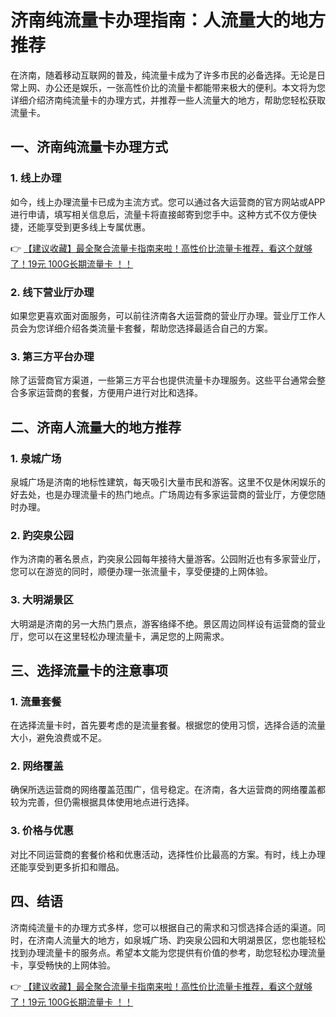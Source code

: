 # 济南纯流量卡办理指南：人流量大的地方推荐

在济南，随着移动互联网的普及，纯流量卡成为了许多市民的必备选择。无论是日常上网、办公还是娱乐，一张高性价比的流量卡都能带来极大的便利。本文将为您详细介绍济南纯流量卡的办理方式，并推荐一些人流量大的地方，帮助您轻松获取流量卡。

## 一、济南纯流量卡办理方式

### 1. 线上办理
如今，线上办理流量卡已成为主流方式。您可以通过各大运营商的官方网站或APP进行申请，填写相关信息后，流量卡将直接邮寄到您手中。这种方式不仅方便快捷，还能享受到更多线上专属优惠。

👉 [【建议收藏】最全聚合流量卡指南来啦！高性价比流量卡推荐，看这个就够了！19元 100G长期流量卡 ！！](https://bit.ly/Liuliangka)

### 2. 线下营业厅办理
如果您更喜欢面对面服务，可以前往济南各大运营商的营业厅办理。营业厅工作人员会为您详细介绍各类流量卡套餐，帮助您选择最适合自己的方案。

### 3. 第三方平台办理
除了运营商官方渠道，一些第三方平台也提供流量卡办理服务。这些平台通常会整合多家运营商的套餐，方便用户进行对比和选择。

## 二、济南人流量大的地方推荐

### 1. 泉城广场
泉城广场是济南的地标性建筑，每天吸引大量市民和游客。这里不仅是休闲娱乐的好去处，也是办理流量卡的热门地点。广场周边有多家运营商的营业厅，方便您随时办理。

### 2. 趵突泉公园
作为济南的著名景点，趵突泉公园每年接待大量游客。公园附近也有多家营业厅，您可以在游览的同时，顺便办理一张流量卡，享受便捷的上网体验。

### 3. 大明湖景区
大明湖是济南的另一大热门景点，游客络绎不绝。景区周边同样设有运营商的营业厅，您可以在这里轻松办理流量卡，满足您的上网需求。

## 三、选择流量卡的注意事项

### 1. 流量套餐
在选择流量卡时，首先要考虑的是流量套餐。根据您的使用习惯，选择合适的流量大小，避免浪费或不足。

### 2. 网络覆盖
确保所选运营商的网络覆盖范围广，信号稳定。在济南，各大运营商的网络覆盖都较为完善，但仍需根据具体使用地点进行选择。

### 3. 价格与优惠
对比不同运营商的套餐价格和优惠活动，选择性价比最高的方案。有时，线上办理还能享受到更多折扣和赠品。

## 四、结语

济南纯流量卡的办理方式多样，您可以根据自己的需求和习惯选择合适的渠道。同时，在济南人流量大的地方，如泉城广场、趵突泉公园和大明湖景区，您也能轻松找到办理流量卡的服务点。希望本文能为您提供有价值的参考，助您轻松办理流量卡，享受畅快的上网体验。

👉 [【建议收藏】最全聚合流量卡指南来啦！高性价比流量卡推荐，看这个就够了！19元 100G长期流量卡 ！！](https://bit.ly/Liuliangka)